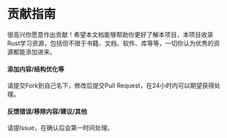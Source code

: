 # 贡献指南

很高兴你愿意作出贡献！希望本文档能够帮助你更好了解本项目，本项目收录Rust学习资源，包括但不限于书籍、文档、软件、库等等，一切你认为优秀的资源都能添加进来。

#### 添加内容/结构优化等

请提交Fork到自己名下，修改后提交Pull Request，在24小时内可以期望获得处理。

#### 反馈错误/移除内容/建议/其他

请提Issue，在确认后会第一时间处理。
